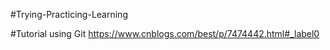 #Trying-Practicing-Learning


#Tutorial using Git
https://www.cnblogs.com/best/p/7474442.html#_label0